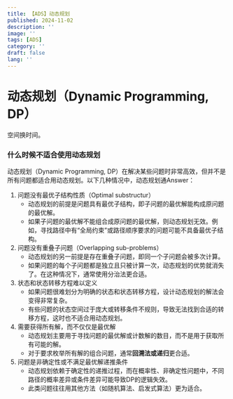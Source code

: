 ```yaml
---
title: 【ADS】动态规划
published: 2024-11-02
description: ''
image: ''
tags: [ADS]
category: ''
draft: false 
lang: ''
---
```

# 动态规划（Dynamic Programming, DP）
空间换时间。


### 什么时候不适合使用动态规划
动态规划（Dynamic Programming, DP）在解决某些问题时非常高效，但并不是所有问题都适合用动态规划。以下几种情况中，动态规划通Answer：
1. 问题没有最优子结构性质（Optimal substructur）
	* 动态规划的前提是问题具有最优子结构，即子问题的最优解能构成原问题的最优解。
	* 如果子问题的最优解不能组合成原问题的最优解，则动态规划无效。例如，寻找路径中有“全局约束”或路径顺序要求的问题可能不具备最优子结构。
2. 问题没有重叠子问题（Overlapping sub-problems）
	* 动态规划的另一前提是存在重叠子问题，即同一个子问题会被多次计算。
	* 如果问题的每个子问题都是独立且只被计算一次，动态规划的优势就消失了。在这种情况下，通常使用分治法更合适。
3. 状态和状态转移方程难以定义
	* 如果问题很难划分为明确的状态和状态转移方程，设计动态规划的解法会变得非常复杂。
	* 有些问题的状态空间过于庞大或转移条件不规则，导致无法找到合适的转移方程，这时也不适合用动态规划。
4. 需要获得所有解，而不仅仅是最优解
	* 动态规划主要用于寻找问题的最优解或计数解的数目，而不是用于获取所有可能的解。
	* 对于要求枚举所有解的组合问题，通常**回溯法或递归**更合适。
5. 问题是非确定性或不满足最优解递推条件
	* 动态规划依赖于确定性的递推过程，而在概率性、非确定性问题中，不同路径的概率差异或条件差异可能导致DP的逻辑失效。
	* 此类问题往往用其他方法（如随机算法、启发式算法）更为适合。
